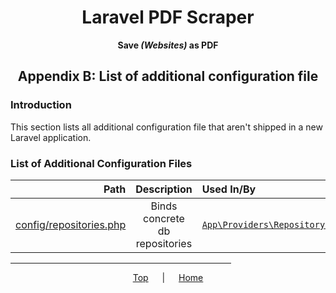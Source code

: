 <span align="center">

<h1 id="top">Laravel PDF Scraper</h1>

**Save *(Websites)* as PDF**

<h2>Appendix B: List of additional configuration file</h2>

</span>

### Introduction

This section lists all additional configuration file that aren't shipped in a new Laravel application.

### List of Additional Configuration Files

|                                                     Path |          Description           | Used In/By                                                                                         |
| -------------------------------------------------------: | :----------------------------: | :------------------------------------------------------------------------------------------------- |
| [config/repositories.php](../../config/repositories.php) | Binds concrete db repositories | [`App\Providers\RepositoryServiceProvider`](../../app/Providers/RepositoryServiceProvider.php#L16) |

<span align="center">

<hr width="70%">

[Top](#top)
&emsp; | &emsp;
[Home](../README.md)

</span>

